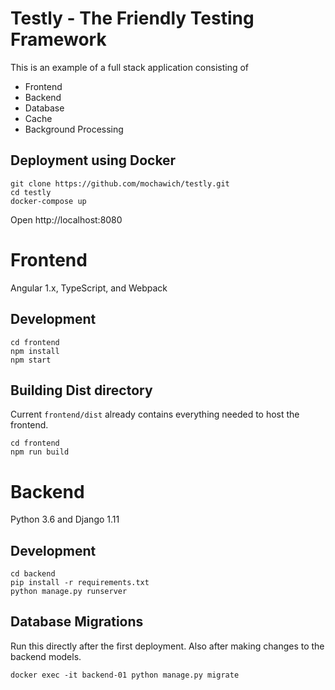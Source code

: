 # Testly - The Friendly Testing Framework

This is an example of a full stack application consisting of
- Frontend
- Backend
- Database
- Cache
- Background Processing


## Deployment using Docker
```
git clone https://github.com/mochawich/testly.git
cd testly
docker-compose up
```

Open http://localhost:8080


# Frontend
Angular 1.x, TypeScript, and Webpack

## Development
```
cd frontend
npm install
npm start
```

## Building Dist directory
Current `frontend/dist` already contains everything needed to host the frontend.

```
cd frontend
npm run build
```

# Backend
Python 3.6 and Django 1.11

## Development

```
cd backend
pip install -r requirements.txt
python manage.py runserver
```

## Database Migrations
Run this directly after the first deployment. Also after making changes to the backend models.

```
docker exec -it backend-01 python manage.py migrate
```
